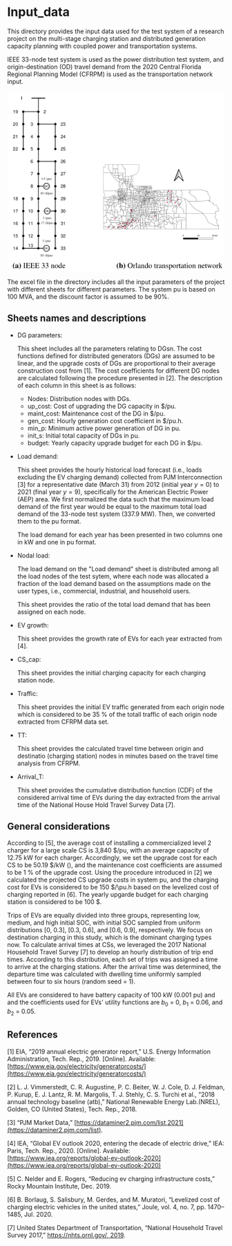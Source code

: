 # Input_data

This directory provides the input data used for the test system of a research project on the multi-stage charging station and distributed generation capacity planning with coupled power and transportation systems.

IEEE 33-node test system is used as the power distribution test system, and origin-destination (OD) travel demand from the 2020 Central Florida Regional Planning Model (CFRPM) is used as the transportation network input.


![GitHub Logo](/Images/test_systems.png)


The excel file in the directory includes all the input parameters of the project with different sheets for different parameters.
The system pu is based on 100 MVA, and the discount factor is assumed to be 90\%.

## Sheets names and descriptions

* DG parameters:

	This sheet includes all the parameters relating to DGsn. The cost functions defined for distributed generators (DGs) are assumed to be linear, and the upgrade costs of DGs are proportional to their average construction cost from [1]. The cost coefficients for different DG nodes are calculated following the procedure presented in [2]. The description of each column in this sheet is as follows:

 	* Nodes: Distribution nodes with DGs.
	* up_cost: Cost of upgrading the DG capacity in \$/pu.
	* maint_cost: Maintenance cost of the DG in \$/pu.
	* gen_cost: Hourly generation cost coefficient in \$/pu.h.
	* min_p: Minimum active power generation of DG in pu.
	* init_s: Initial total capacity of DGs in pu.
	* budget: Yearly capacity upgrade budget for each DG in \$/pu.
	
* Load demand:

	This sheet provides the hourly historical load forecast (i.e., loads excluding the EV charging demand) collected from PJM Interconnection [3] for a representative date (March 31) from 2012 (initial year $y=0$) to 2021 (final year $y=9$), specifically for the American Electric Power (AEP) area. We first normalized the data such that the maximum load demand of the first year would be equal to the maximum total load demand of the 33-node test system (337.9 MW). Then, we converted them to the pu format. 

	The load demand for each year has been presented in two columns one in kW and one in pu format.


* Nodal load: 

	The load demand on the "Load demand" sheet is distributed among all the load nodes of the test sytem, where each node was allocated a fraction of the load demand based on the assumptions made on the user types, i.e., commercial, industrial, and household users.

	This sheet provides the ratio of the total load demand that has been assigned on each node.

* EV growth:

	This sheet provides the growth rate of EVs for each year extracted from [4].

* CS_cap:

	This sheet provides the initial charging capacity for each charging station node.

* Traffic:

	This sheet provides the initial EV traffic generated from each origin node which is considered to be 35 \% of the totall traffic of each origin node extracted from CFRPM data set. 

* TT:
	
	This sheet provides the calculated travel time between origin and destinatio (charging station) nodes in minutes based on the travel time analysis from CFRPM.


* Arrival_T:
	
	This sheet provides the cumulative distribution function (CDF) of the considered arrival time of EVs during the day extracted from the arrival time of the National House Hold Travel Survey Data [7].

## General considerations
 
According to [5], the average cost of installing a commercialized level 2 charger for a large scale CS is 3,840 \$/pu, with an average capacity of  12.75 kW for each charger. Accordingly, we set the upgrade cost for each CS to be 50.19 \$/kW (), and the maintenance cost coefficients are assumed to be 1 \% of the upgrade cost. Using the procedure introduced in [2] we calculated the projected CS upgrade costs in system pu, and the charging cost for EVs is considered to be 150 \$/\pu.h based on the levelized cost of charging reported in [6]. The yearly upgarde budget for each charging station is considered to be 100 $.

Trips of EVs are equally divided into three groups, representing low, medium, and high initial SOC, with initial SOC sampled from uniform distributions [0, 0.3], [0.3, 0.6], and [0.6, 0.9], respectively.  We focus on destination charging in this study, which is the dominant charging types now. To calculate arrival times at CSs, we leveraged the 2017 National Household Travel Survey [7] to develop an hourly distribution of trip end times. According to this distribution, each set of trips was assigned a time to arrive at the charging stations. After the arrival time was determined, the departure time was calculated with dwelling time uniformly sampled between four to six hours (random seed = 1).

All EVs are considered to have battery capacity of 100 kW (0.001 pu) and and the coefficients used for EVs' utility functions are $b_0$ = 0, $b_1$ = 0.06, and $b_2$ = 0.05.

## References

[1] EIA, “2019 annual electric generator report,” U.S. Energy Information Administration, Tech. Rep., 2019. \[Online\]. Available: [https://www.eia.gov/electricity/generatorcosts/](https://www.eia.gov/electricity/generatorcosts/)

[2] L. J. Vimmerstedt, C. R. Augustine, P. C. Beiter, W. J. Cole, D. J. Feldman, P. Kurup, E. J. Lantz, R. M. Margolis, T. J. Stehly, C. S. Turchi et al., “2018 annual technology baseline (atb),” National Renewable Energy Lab.(NREL), Golden, CO (United States), Tech. Rep., 2018.

[3] “PJM Market Data,” [https://dataminer2.pjm.com/list,2021](https://dataminer2.pjm.com/list).

[4] IEA, “Global EV outlook 2020, entering the decade of electric drive,” IEA: Paris, Tech. Rep., 2020. [Online].
Available: [https://www.iea.org/reports/global-ev-outlook-2020](https://www.iea.org/reports/global-ev-outlook-2020)

[5] C. Nelder and E. Rogers, “Reducing ev charging infrastructure costs,” Rocky Mountain Institute, Dec. 2019.

[6] B. Borlaug, S. Salisbury, M. Gerdes, and M. Muratori, “Levelized cost of charging electric vehicles in the united states,” Joule, vol. 4, no. 7, pp. 1470–1485, Jul. 2020.

[7] United States Department of Transportation, “National Household Travel Survey 2017,” [https://nhts.ornl.gov/, 2019](https://nhts.ornl.gov/).
